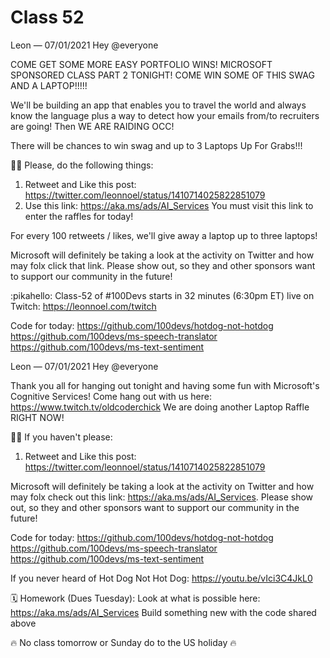 # Class 52


Leon — 07/01/2021
Hey @everyone 

COME GET SOME MORE EASY PORTFOLIO WINS! MICROSOFT SPONSORED CLASS PART 2 TONIGHT! COME WIN SOME OF THIS SWAG AND A LAPTOP!!!!!

We'll be building an app that enables you to travel the world and always know the language plus a way to detect how your emails from/to recruiters are going! Then WE ARE RAIDING OCC!

There will be chances to win swag and up to 3 Laptops Up For Grabs!!!

🙏🏾    Please, do the following things:
1. Retweet and Like this post: https://twitter.com/leonnoel/status/1410714025822851079
2. Use this link: https://aka.ms/ads/AI_Services You must visit this link to enter the raffles for today! 

For every 100 retweets / likes, we'll give away a laptop up to three laptops! 

Microsoft will definitely be taking a look at the activity on Twitter and how may folx click that link. Please show out, so they and other sponsors want to support our community in the future! 

:pikahello:  Class-52 of #100Devs starts in 32 minutes (6:30pm ET) live on Twitch: https://leonnoel.com/twitch

Code for today:
https://github.com/100devs/hotdog-not-hotdog
https://github.com/100devs/ms-speech-translator
https://github.com/100devs/ms-text-sentiment





Leon — 07/01/2021
Hey @everyone 

Thank you all for hanging out tonight and having some fun with Microsoft's Cognitive Services! Come hang out with us here: https://www.twitch.tv/oldcoderchick We are doing another Laptop Raffle RIGHT NOW!

🙏🏾  If you haven't please:
1. Retweet and Like this post: https://twitter.com/leonnoel/status/1410714025822851079

Microsoft will definitely be taking a look at the activity on Twitter and how may folx check out this link: https://aka.ms/ads/AI_Services. Please show out, so they and other sponsors want to support our community in the future! 

Code for today:
https://github.com/100devs/hotdog-not-hotdog
https://github.com/100devs/ms-speech-translator
https://github.com/100devs/ms-text-sentiment

If you never heard of Hot Dog Not Hot Dog: https://youtu.be/vIci3C4JkL0

🗓️  Homework (Dues Tuesday):
Look at what is possible here: https://aka.ms/ads/AI_Services
Build something new with the code shared above

🔥  No class tomorrow or Sunday do to the US holiday 🔥





